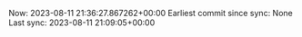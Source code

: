 Now: 2023-08-11 21:36:27.867262+00:00 Earliest commit since sync: None Last sync: 2023-08-11 21:09:05+00:00
